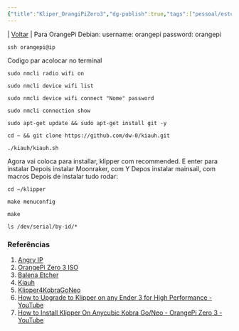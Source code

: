 ```yaml
---
{"title":"Kliper_OrangiPiZero3","dg-publish":true,"tags":["pessoal/estudos","pessoal/web"],"permalink":"/1-minha-vida/kliper-orange-pi-zero3/","dgPassFrontmatter":true}
---
```


| [Voltar](index) |
Para OrangePi Debian:
username: orangepi 
password: orangepi
```
ssh orangepi@ip
```

Codigo par acolocar no terminal
```
sudo nmcli radio wifi on
```
```
sudo nmcli device wifi list
```
```
sudo nmcli device wifi connect "Nome" password
```
```
sudo nmcli connection show
```
```
sudo apt-get update && sudo apt-get install git -y
```
```
cd ~ && git clone https://github.com/dw-0/kiauh.git
```
```
./kiauh/kiauh.sh
```
Agora vai coloca para installar, klipper com recommended. E enter para instalar
Depois instalar Moonraker, com Y
Depos instalar mainsail, com macros
Depois de instalar tudo rodar:
```
cd ~/klipper
```
```
make menuconfig
```
```
make
```
```
ls /dev/serial/by-id/*
```


### Referências
1. [Angry IP](https://angryip.org/download/#windows) 
2. [OrangePi Zero 3 ISO](http://www.orangepi.org/html/hardWare/computerAndMicrocontrollers/service-and-support/Orange-Pi-Zero-3.html)
3. [Balena Etcher](https://etcher.balena.io/)
4. [Kiauh](https://github.com/dw-0/kiauh) 
5. [Klipper4KobraGoNeo](https://www.youtube.com/redirect?event=video_description&redir_token=QUFFLUhqbllKZmFYUmFUNFZKUDMzQk9GbURFWUc4eEd2QXxBQ3Jtc0tsbXU1UlgwNWt4Q3BGQ0h6WXV0ZmlRLWR4aFBvTnRTVDd0cUpfdm1XLWpWXzlyQTdTTVFNSXN4YjJhMmRrMVB5aG12blFiUlNsdnJiSU9pTXRFaGhGRm43XzE2NEpzWUNBN2Y2VWFjWU1oVEJTeWNzRQ&q=https%3A%2F%2Fgithub.com%2F1coderookie%2FKlipper4KobraGoNeo&v=A5WO4nwDzsU)
6. [How to Upgrade to Klipper on any Ender 3 for High Performance - YouTube](https://www.youtube.com/watch?v=N41JY1Gukuk&t=495s)
7. [How to Install Klipper On Anycubic Kobra Go/Neo - OrangePi Zero 3 - YouTube](https://www.youtube.com/watch?v=A5WO4nwDzsU&t=1136s)
  